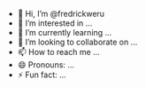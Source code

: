 - 👋 Hi, I’m @fredrickweru
- 👀 I’m interested in ...
- 🌱 I’m currently learning ...
- 💞️ I’m looking to collaborate on ...
- 📫 How to reach me ...
- 😄 Pronouns: ...
- ⚡ Fun fact: ...

<!---
fredrickweru/fredrickweru is a ✨ special ✨ repository because its `README.md` (this file) appears on your GitHub profile.
You can click the Preview link to take a look at your changes.
--->

